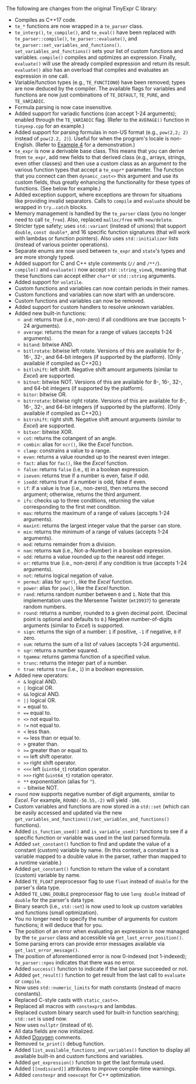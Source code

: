 The following are changes from the original TinyExpr C library:

- Compiles as C++17 code.
- `te_*` functions are now wrapped in a `te_parser` class.
- `te_interp()`, `te_compile()`, and `te_eval()` have been replaced with `te_parser::compile()`, `te_parser::evaluate()`, and `te_parser::set_variables_and_functions()`.
    `set_variables_and_functions()` sets your list of custom functions and variables. `compile()` compiles and optimizes an expression.
    Finally, `evaluate()` will use the already compiled expression and return its result.
    `evaluate()` also has an overload that compiles and evaluates an expression in one call.
- Variable/function types (e.g., `TE_FUNCTION0`) have been removed; types are now deduced by the compiler. The available flags
  for variables and functions are now just combinations of `TE_DEFAULT`, `TE_PURE`, and `TE_VARIADIC`.
- Formula parsing is now case insensitive.
- Added support for variadic functions (can accept 1-24 arguments); enabled through the `TE_VARIADIC` flag.
  (Refer to the `AVERAGE()` function in `tinyexp.cpp` for an example.)
- Added support for parsing formulas in non-US format (e.g., `pow(2,2; 2)` instead of `pow(2.2, 2)`). Useful for when the program's locale is non-English.
  (Refer to [Example 4](Examples.md) for a demonstration.)
- `te_expr` is now a derivable base class. This means that you can derive from `te_expr`, add new fields to that derived class (e.g., arrays, strings, even other classes)
  and then use a custom class as an argument to the various function types that accept a `te_expr*` parameter. The function that you connect can then `dynamic_cast<>`
  this argument and use its custom fields, thus greatly enhancing the functionality for these types of functions.
  (See below for example.)
- Added exception support, where exceptions are thrown for situations like providing invalid separators. Calls to `compile` and `evaluate` should be wrapped in `try`...`catch` blocks.
- Memory management is handled by the `te_parser` class (you no longer need to call `te_free`). Also, replaced `malloc/free` with `new/delete`.
- Stricter type safety; uses `std::variant` (instead of unions) that support `double`, `const double*`,
  and 16 specific function signatures (that will work with lambdas or function pointers).
  Also uses `std::initializer` lists (instead of various pointer operations).
- Separate enums are now used between `te_expr` and `state`'s types and are more strongly typed.
- Added support for C and C++ style comments (`//` and `/**/`).
- `compile()` and `evaluate()` now accept `std::string_view`s, meaning that these functions can accept either `char*` or `std::string` arguments.
- Added support for `volatile`.
- Custom functions and variables can now contain periods in their names.
- Custom functions and variables can now start with an underscore.
- Custom functions and variables can now be removed.
- Added support for custom handlers to resolve unknown variables.
- Added new built-in functions:
  - `and`: returns true (i.e., non-zero) if all conditions are true (accepts 1-24 arguments).
  - `average`: returns the mean for a range of values (accepts 1-24 arguments).
  - `bitand`: bitwise AND.
  - `bitlrotate`: bitwise left rotate. Versions of this are available for 8-, 16-, 32-, and 64-bit integers (if supported by the platform). (Only available if compiled as C++20.)
  - `bitlshift`: left shift.
     Negative shift amount arguments (similar to *Excel*) are supported.
  - `bitnot`: bitwise NOT. Versions of this are available for 8-, 16-, 32-, and 64-bit integers (if supported by the platform).
  - `bitor`: bitwise OR.
  - `bitrrotate`: bitwise right rotate. Versions of this are available for 8-, 16-, 32-, and 64-bit integers (if supported by the platform). (Only available if compiled as C++20.)
  - `bitrshift`: right shift.
     Negative shift amount arguments (similar to *Excel*) are supported.
  - `bitxor`: bitwise XOR.
  - `cot`: returns the cotangent of an angle.
  - `combin`: alias for `ncr()`, like the *Excel* function.
  - `clamp`: constrains a value to a range.
  - `even`: returns a value rounded up to the nearest even integer.
  - `fact`: alias for `fac()`, like the *Excel* function.
  - `false`: returns `false` (i.e., `0`) in a boolean expression.
  - `iseven`: returns true if a number is even, false if odd.
  - `isodd`: returns true if a number is odd, false if even.
  - `if`: if a value is true (i.e., non-zero), then returns the second argument; otherwise, returns the third argument.
  - `ifs`: checks up to three conditions, returning the value corresponding to the first met condition.
  - `max`: returns the maximum of a range of values (accepts 1-24 arguments).
  - `maxint`: returns the largest integer value that the parser can store.
  - `min`: returns the minimum of a range of values (accepts 1-24 arguments).
  - `mod`: returns remainder from a division.
  - `nan`: returns `NaN` (i.e., Not-a-Number) in a boolean expression.
  - `odd`: returns a value rounded up to the nearest odd integer.
  - `or`: returns true (i.e., non-zero) if any condition is true (accepts 1-24 arguments).
  - `not`: returns logical negation of value.
  - `permut`: alias for `npr()`, like the *Excel* function.
  - `power`: alias for `pow()`, like the *Excel* function.
  - `rand`: returns random number between `0` and `1`.
     Note that this implementation uses the Mersenne Twister (`mt19937`) to generate random numbers.
  - `round`: returns a number, rounded to a given decimal point.
     (Decimal point is optional and defaults to `0`.)
     Negative number-of-digits arguments (similar to *Excel*) is supported.
  - `sign`: returns the sign of a number: `1` if positive, `-1` if negative, `0` if zero.
  - `sum`: returns the sum of a list of values (accepts 1-24 arguments).
  - `sqr`: returns a number squared.
  - `tgamma`: returns gamma function of a specified value.
  - `trunc`: returns the integer part of a number.
  - `true`: returns `true` (i.e., `1`) in a boolean expression.
- Added new operators:
  - `&`    logical AND.
  - `|`    logical OR.
  - `&&`   logical AND.
  - `||`   logical OR.
  - `=`    equal to.
  - `==`   equal to.
  - `<>`   not equal to.
  - `!=`   not equal to.
  - `<`    less than.
  - `<=`   less than or equal to.
  - `>`    greater than.
  - `>=`   greater than or equal to.
  - `<<`   left shift operator.
  - `>>`   right shift operator.
  - `<<<`  left (`uint64_t`) rotation operator.
  - `>>>`  right (`uint64_t`) rotation operator.
  - `**`   exponentiation (alias for `^`).
  - `~`    bitwise NOT.
- `round` now supports negative number of digit arguments, similar to *Excel*.
  For example, `ROUND(-50.55,-2)` will yield `-100`.
- Custom variables and functions are now stored in a `std::set`
  (which can be easily accessed and updated via the new `get_variables_and_functions()/set_variables_and_functions()` functions).
- Added `is_function_used()` and `is_variable_used()` functions to see if a specific function or variable was used in the last parsed formula.
- Added `set_constant()` function to find and update the value of a constant (custom) variable by name.
  (In this context, a constant is a variable mapped to a double value in the parser, rather than mapped to a runtime variable.)
- Added `get_constant()` function to return the value of a constant (custom) variable by name.
- Added `TE_FLOAT` preprocessor flag to use `float` instead of `double` for the parser's data type.
- Added `TE_LONG_DOUBLE` preprocessor flag to use `long double` instead of `double` for the parser's data type.
- Binary search (i.e., `std::set`) is now used to look up custom variables and functions (small optimization).
- You no longer need to specify the number of arguments for custom functions; it will deduce that for you.
- The position of an error when evaluating an expression is now managed by the `te_parser` class and accessible via `get_last_error_position()`.
- Some parsing errors can provide error messages available via `get_last_error_message()`.
- The position of aforementioned error is now 0-indexed (not 1-indexed); `te_parser::npos` indicates that there was no error.
- Added `success()` function to indicate if the last parse succeeded or not.
- Added `get_result()` function to get result from the last call to `evaluate` or `compile`.
- Now uses `std::numeric_limits` for math constants (instead of macro constants).
- Replaced C-style casts with `static_cast<>`.
- Replaced all macros with `constexpr`s and lambdas.
- Replaced custom binary search used for built-in function searching; `std::set` is used now.
- Now uses `nullptr` (instead of `0`).
- All data fields are now initialized.
- Added [Doxygen](https://github.com/doxygen/doxygen) comments.
- Removed `te_print()` debug function.
- Added `list_available_functions_and_variables()` function to display all available built-in and custom
  functions and variables.
- Added `get_expression()` function to get the last formula used.
- Added `[[nodiscard]]` attributes to improve compile-time warnings.
- Added `constexpr` and `noexcept` for C++ optimization.
